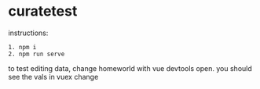 # curatetest

instructions:
```
1. npm i
2. npm run serve
```

to test editing data, change homeworld with vue devtools open. you should see the vals in vuex change